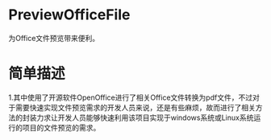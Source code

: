 # PreviewOfficeFile
为Office文件预览带来便利。
# 简单描述
1.其中使用了开源软件OpenOffice进行了相关Office文件转换为pdf文件，不过对于需要快速实现文件预览需求的开发人员来说，还是有些麻烦，故而进行了相关方法的封装力求让开发人员能够快速利用该项目实现于windows系统或Linux系统运行的项目的文件预览的需求。
